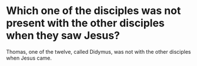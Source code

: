 # Which one of the disciples was not present with the other disciples when they saw Jesus?

Thomas, one of the twelve, called Didymus, was not with the other disciples when Jesus came.
